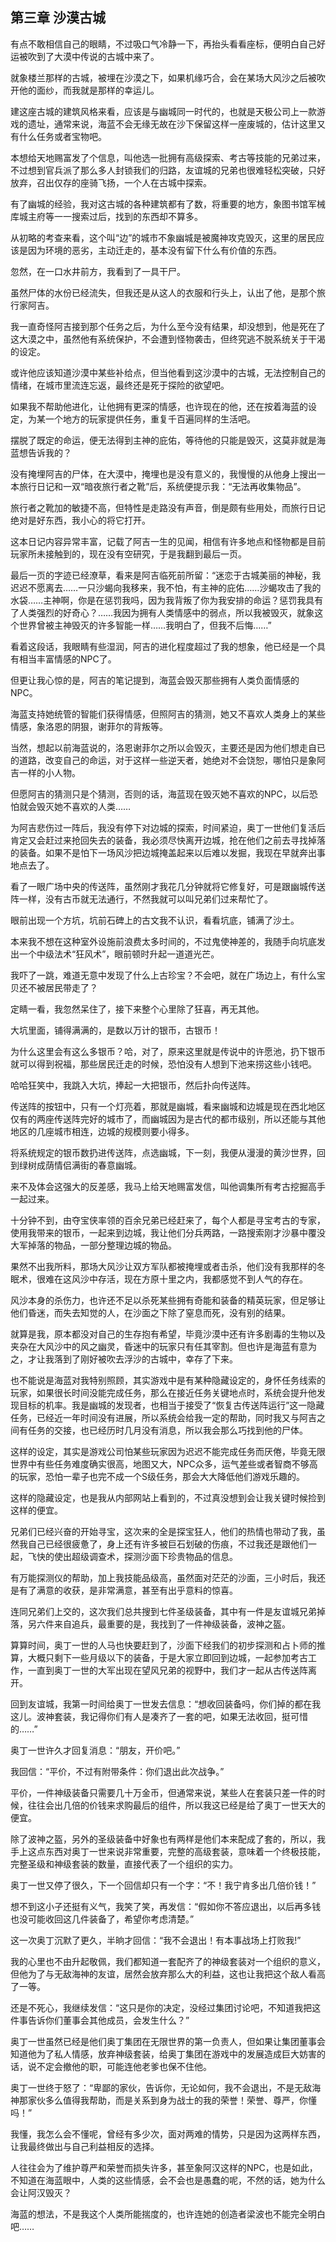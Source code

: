## 第三章 沙漠古城

有点不敢相信自己的眼睛，不过吸口气冷静一下，再抬头看看座标，便明白自己好运被吹到了大漠中传说的古城中来了。

就象楼兰那样的古城，被埋在沙漠之下，如果机缘巧合，会在某场大风沙之后被吹开他的面纱，而我就是那样的幸运儿。

建这座古城的建筑风格来看，应该是与幽城同一时代的，也就是天极公司上一款游戏的遗址，通常来说，海蓝不会无缘无故在沙下保留这样一座废城的，估计这里又有什么任务或者宝物吧。

本想给天地赐富发了个信息，叫他选一批拥有高级探索、考古等技能的兄弟过来，不过想到官兵派了那么多人封锁我们的归路，友谊城的兄弟也很难轻松突破，只好放弃，召出仅存的座骑飞扬，一个人在古城中探索。

有了幽城的经验，我对这古城的各种建筑都有了数，将重要的地方，象图书馆军械库城主府等一一搜索过后，找到的东西却不算多。

从初略的考查来看，这个叫“边”的城市不象幽城是被魔神攻克毁灭，这里的居民应该是因为环境的恶劣，主动迁走的，基本没有留下什么有价值的东西。

忽然，在一口水井前方，我看到了一具干尸。

虽然尸体的水份已经流失，但我还是从这人的衣服和行头上，认出了他，是那个旅行家阿吉。

我一直奇怪阿吉接到那个任务之后，为什么至今没有结果，却没想到，他是死在了这大漠之中，虽然他有系统保护，不会遭到怪物袭击，但终究逃不脱系统关于干渴的设定。

或许他应该知道沙漠中某些补给点，但当他看到这沙漠中的古城，无法控制自己的情绪，在城市里流连忘返，最终还是死于探险的欲望吧。

如果我不帮助他进化，让他拥有更深的情感，也许现在的他，还在按着海蓝的设定，为某一个地方的玩家提供任务，重复千百遍同样的生活吧。

摆脱了既定的命运，便无法得到主神的庇佑，等待他的只能是毁灭，这莫非就是海蓝想告诉我的？

没有掩埋阿吉的尸体，在大漠中，掩埋也是没有意义的，我慢慢的从他身上搜出一本旅行日记和一双“暗夜旅行者之靴”后，系统便提示我：“无法再收集物品”。

旅行者之靴加的敏捷不高，但特性是走路没有声音，倒是颇有些用处，而旅行日记绝对是好东西，我小心的将它打开。

这本日记内容异常丰富，记载了阿吉一生的见闻，相信有许多地点和怪物都是目前玩家所未接触到的，现在没有空研究，于是我翻到最后一页。

最后一页的字迹已经潦草，看来是阿吉临死前所留：“迷恋于古城美丽的神秘，我迟迟不愿离去……一只沙蝎向我移来，我不怕，有主神的庇佑……沙蝎攻击了我的水袋……主神啊，你是在惩罚我吗，因为我背叛了你为我安排的命运？惩罚我具有了人类强烈的好奇心？……我因为拥有人类情感中的弱点，所以我被毁灭，就象这个世界曾被主神毁灭的许多智能一样……我明白了，但我不后悔……”

看着这段话，我眼睛有些湿润，阿吉的进化程度超过了我的想象，他已经是一个具有相当丰富情感的NPC了。

但更让我心惊的是，阿吉的笔记提到，海蓝会毁灭那些拥有人类负面情感的NPC。

海蓝支持她统管的智能们获得情感，但照阿吉的猜测，她又不喜欢人类身上的某些情感，象洛恩的阴狠，谢菲尔的背叛等。

当然，想起以前海蓝说的，洛恩谢菲尔之所以会毁灭，主要还是因为他们想走自已的道路，改变自己的命运，对于这样一些逆天者，她绝对不会饶恕，哪怕只是象阿吉一样的小人物。

但愿阿吉的猜测只是个猜测，否则的话，海蓝现在毁灭她不喜欢的NPC，以后恐怕就会毁灭她不喜欢的人类……

为阿吉悲伤过一阵后，我没有停下对边城的探索，时间紧迫，奥丁一世他们复活后肯定又会赶过来抢回失去的装备，我必须尽快离开边城，抢在他们之前去寻找掉落的装备。如果不是怕下一场风沙把边城掩盖起来以后难以发掘，我现在早就奔出事地点去了。

看了一眼广场中央的传送阵，虽然刚才我花几分钟就将它修复好，可是跟幽城传送阵一样，没有古币就无法通行，不然我就可以叫兄弟们过来帮忙了。

眼前出现一个方坑，坑前石碑上的古文我不认识，看看坑底，铺满了沙土。

本来我不想在这种室外设施前浪费太多时间的，不过鬼使神差的，我随手向坑底发出一个中级法术“狂风术”，眼前顿时升起一道道光芒。

我吓了一跳，难道无意中发现了什么上古珍宝？不会吧，就在广场边上，有什么宝贝还不被居民带走了？

定睛一看，我忽然呆住了，接下来整个心里除了狂喜，再无其他。

大坑里面，铺得满满的，是数以万计的银币，古银币！

为什么这里会有这么多银币？哈，对了，原来这里就是传说中的许愿池，扔下银币就可以得到祝福，那些居民迁走的时候，恐怕没有人想到下池来捞这些小钱吧。

哈哈狂笑中，我跳入大坑，捧起一大把银币，然后扑向传送阵。

传送阵的按钮中，只有一个灯亮着，那就是幽城，看来幽城和边城是现在西北地区仅有的两座传送阵完好的城市了，而幽城因为是古代的都市级别，所以还能与其他地区的几座城市相连，边城的规模则要小得多。

将系统规定的银币数扔进传送阵，点选幽城，下一刻，我便从漫漫的黄沙世界，回到绿树成荫情侣满街的春意幽城。

来不及体会这强大的反差感，我马上给天地赐富发信，叫他调集所有考古挖掘高手一起过来。

十分钟不到，由夺宝侠率领的百余兄弟已经赶来了，每个人都是寻宝考古的专家，使用我带来的银币，一起来到边城，我让他们分兵两路，一路搜索刚才沙暴中覆没大军掉落的物品，一部分整理边城的物品。

果然不出我所料，那场大风沙让双方军队都被掩埋或者击杀，他们没有我那样的冬眠术，很难在这风沙中存活，现在方原十里之内，我都感觉不到人气的存在。

风沙本身的杀伤力，也许还不足以杀死某些拥有奇能和装备的精英玩家，但足够让他们昏迷，而失去知觉的人，在沙面之下除了窒息而死，没有别的结果。

就算是我，原本都没对自己的生存抱有希望，毕竟沙漠中还有许多剧毒的生物以及夹杂在大风沙中的风之幽灵，昏迷中的玩家只有任其宰割。但也许是海蓝有意为之，才让我落到了刚好被吹去浮沙的古城中，幸存了下来。

也不能说是海蓝对我特别照顾，其实游戏中是有某种隐藏设定的，身怀任务线索的玩家，如果很长时间没能完成任务，那么在接近任务关键地点时，系统会提升他发现目标的机率。我是幽城的发现者，也相当于接受了“恢复古传送阵运行”这一隐藏任务，已经近一年时间没有进展，所以系统会给我一定的帮助，同时我又与阿吉之间有任务的交接，也已经历时几月没有消息，所以我会那么巧找到他的尸体。

这样的设定，其实是游戏公司怕某些玩家因为迟迟不能完成任务而厌倦，毕竟无限世界中有些任务难度确实很高，地图又大，NPC众多，运气差些或者智商不够高的玩家，恐怕一辈子也完不成一个S级任务，那会大大降低他们游戏乐趣的。

这样的隐藏设定，也是我从内部网站上看到的，不过真没想到会让我关键时候捡到这样的便宜。

兄弟们已经兴奋的开始寻宝，这次来的全是探宝狂人，他们的热情也带动了我，虽然我自己已经很疲惫了，身上还有许多被巨石划破的伤痕，不过我还是跟他们一起，飞快的使出超级调查术，探测沙面下珍贵物品的信息。

有万能探测仪的帮助，加上我技能品级高，虽然面对茫茫的沙面，三小时后，我还是有了满意的收获，是非常满意，甚至有出乎意料的惊喜。

连同兄弟们上交的，这次我们总共搜到七件圣级装备，其中有一件是友谊城兄弟掉落，另六件来自追兵，最重要的是，我找到了一件神级装备，波神之盔。

算算时间，奥丁一世的人马也快要赶到了，沙面下经我们的初步探测和占卜师的推算，大概只剩下一些月级以下的装备，于是大家立即回到边城，一起参加考古工作，一直到奥丁一世的大军出现在望风兄弟的视野中，我们才一起从古传送阵离开。

回到友谊城，我第一时间给奥丁一世发去信息：“想收回装备吗，你们掉的都在我这儿。波神套装，我记得你们有人是凑齐了一套的吧，如果无法收回，挺可惜的……”

奥丁一世许久才回复消息：“朋友，开价吧。”

我回信：“平价，不过有附带条件：你们退出此次战争。”

平价，一件神级装备只需要几十万金币，但通常来说，某些人在套装只差一件的时候，往往会出几倍的价钱来求购最后的组件，所以我这已经是给了奥丁一世天大的便宜。

除了波神之盔，另外的圣级装备中好象也有两样是他们本来配成了套的，所以，我手上这点东西对奥丁一世来说非常重要，完整的高级套装，意味着一个终极技能，完整圣级和神级套装的数量，直接代表了一个组织的实力。

奥丁一世又停了很久，下一个回信却只有一个字：“不！我宁肯多出几倍价钱！”

想不到这小子还挺有义气，我笑了笑，再发信：“假如你不答应退出，以后再多钱也没可能收回这几件装备了，希望你考虑清楚。”

这一次奥丁沉默了更久，半晌才回信：“我不会退出！有本事战场上打败我!”

我的心里也不由升起敬佩，我们都知道一套配齐了的神级套装对一个组织的意义，但他为了与无敌海神的友谊，居然会放弃那么大的利益，这也让我把这个敌人看高了一等。

还是不死心，我继续发信：“这只是你的决定，没经过集团讨论吧，不知道我把这件事告诉你们董事会其他成员，会发生什么？”

奥丁一世虽然已经是他们奥丁集团在无限世界的第一负责人，但如果让集团董事会知道他为了私人情感，放弃神级套装，给奥丁集团在游戏中的发展造成巨大妨害的话，说不定会撤他的职，可能连他老爹也保不住他。

奥丁一世终于怒了：“卑鄙的家伙，告诉你，无论如何，我不会退出，不是无敌海神那家伙多么值得我帮助，而是关系到身为战士的我的荣誉！荣誉、尊严，你懂吗！”

我懂，我怎么会不懂呢，曾经有多少次，面对两难的情势，只是因为这两样东西，让我最终做出与自己利益相反的选择。

人往往会为了维护尊严和荣誉而损失许多，甚至象阿汉这样的NPC，也是如此，不知道在海蓝眼中，人类的这些情感，会不会也是愚蠢的呢，不然的话，她为什么会让阿汉毁灭？

海蓝的想法，不是我这个人类所能揣度的，也许连她的创造者梁波也不能完全明白吧……

